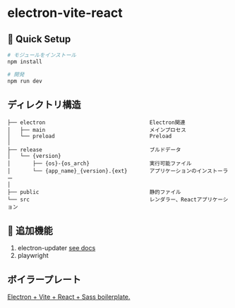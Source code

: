 # electron-vite-react

## 🛫 Quick Setup

```sh
# モジュールをインストール
npm install

# 開発
npm run dev
```

## ディレクトリ構造

```tree
├── electron                                 Electron関連
│   ├── main                                 メインプロセス
│   └── preload                              Preload
│
├── release                                  ブルドデータ
│   └── {version}
│       ├── {os}-{os_arch}                   実行可能ファイル
│       └── {app_name}_{version}.{ext}       アプリケーションのインストーラー
│
├── public                                   静的ファイル
└── src                                      レンダラー、Reactアプリケーション
```

## 🔧 追加機能

1. electron-updater [see docs](src/components/update/README.md)
1. playwright

## ボイラープレート

[Electron + Vite + React + Sass boilerplate.](https://github.com/electron-vite/electron-vite-react)
